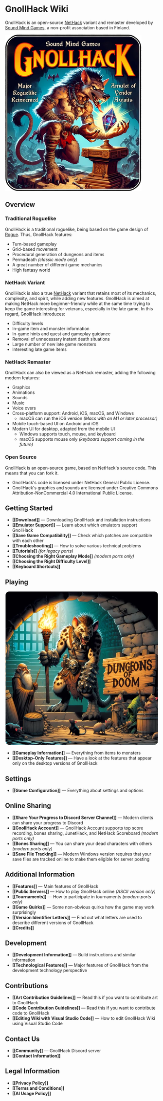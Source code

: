 # GnollHack Wiki

GnollHack is an open-source [NetHack](https://www.nethack.org/) variant and remaster developed by [Sound Mind Games](https://soundmindgames.org), a non-profit association based in Finland.

![GnollHack](/uploads/Home/gnollhack-q90.webp)

## Overview

### Traditional Roguelike

GnollHack is a traditional roguelike, being based on the game design of [Rogue](https://en.wikipedia.org/wiki/Rogue_(video_game)). Thus, GnollHack features:

- Turn-based gameplay
- Grid-based movement
- Procedural generation of dungeons and items
- Permadeath _(classic mode only)_
- A great number of different game mechanics
- High fantasy world

### NetHack Variant

GnollHack is also a true [NetHack](https://en.wikipedia.org/wiki/NetHack) variant that retains most of its mechanics, complexity, and spirit, while adding new features. GnollHack is aimed at making NetHack more beginner-friendly while at the same time trying to keep the game interesting for veterans, especially in the late game. In this regard, GnollHack introduces:

- Difficulty levels
- In-game item and monster information
- In-game hints and quest and gameplay guidance
- Removal of unnecessary instant death situations
- Large number of new late game monsters
- Interesting late game items

### NetHack Remaster

GnollHack can also be viewed as a NetHack remaster, adding the following modern features:

- Graphics
- Animations
- Sounds
- Music
- Voice overs
- Cross-platform support: Android, iOS, macOS, and Windows
    - macOS can run the iOS version *(Macs with an M1 or later processor)*
- Mobile touch-based UI on Android and iOS
- Modern UI for desktop, adapted from the mobile UI
    - Windows supports touch, mouse, and keyboard
    - macOS supports mouse only *(keyboard support coming in the future)*

### Open Source

GnollHack is an open-source game, based on NetHack's source code. This means that you can fork it.
- GnollHack's code is licensed under NetHack General Public License.
- GnollHack's graphics and sounds are licensed under Creative Commons Attribution-NonCommercial 4.0 International Public License.

## Getting Started

- **[[Download]]** — Downloading GnollHack and installation instructions
- **[[Emulator Support]]** — Learn about which emulators support GnollHack
- **[[Save Game Compatibility]]** — Check which patches are compatible with each other
- **[[Troubleshooting]]** — How to solve various technical problems
- **[[Tutorials]]** _(for legacy ports)_
- **[[Choosing the Right Gameplay Mode]]** *(modern ports only)*
- **[[Choosing the Right Difficulty Level]]**
- **[[Keyboard Shortcuts]]**

## Playing

![Dungeons of Doom](/uploads/Home/dungeons-of-doom-q90.webp)

- **[[Gameplay Information]]** — Everything from items to monsters
- **[[Desktop-Only Features]]** — Have a look at the features that appear only on the desktop versions of GnollHack

## Settings

- **[[Game Configuration]]** — Everything about settings and options

## Online Sharing

- **[[Share Your Progress to Discord Server Channel]]** — Modern clients can share your progress to Discord
- **[[GnollHack Account]]** — GnollHack Account supports top score recording, bones sharing, JunetHack, and NetHack Scoreboard *(modern ports only)*
- **[[Bones Sharing]]** — You can share your dead characters with others *(modern ports only)*
- **[[Save File Tracking]]** — Modern Windows version requires that your save files are tracked online to make them eligible for server posting

## Additional Information

- **[[Features]]** — Main features of GnollHack
- **[[Public Servers]]** — How to play GnollHack online *(ASCII version only)*
- **[[Tournaments]]** — How to participate in tournaments *(modern ports only)*
- **[[Game Quirks]]** — Some non-obvious quirks how the game may work surprisingly
- **[[Version Identifier Letters]]** — Find out what letters are used to describe different versions of GnollHack
- **[[Credits]]**

## Development

- **[[Development Information]]** — Build instructions and similar information
- **[[Technological Features]]** — Major features of GnollHack from the development technology perspective

## Contributions

- **[[Art Contribution Guidelines]]** — Read this if you want to contribute art to GnollHack
- **[[Code Contribution Guidelines]]** — Read this if you want to contribute code to GnollHack
- **[[Editing Wiki with Visual Studio Code]]** — How to edit GnollHack Wiki using Visual Studio Code

## Contact Us

- **[[Community]]** — GnollHack Discord server
- **[[Contact Information]]**

## Legal Information

- **[[Privacy Policy]]**
- **[[Terms and Conditions]]**
- **[[AI Usage Policy]]**